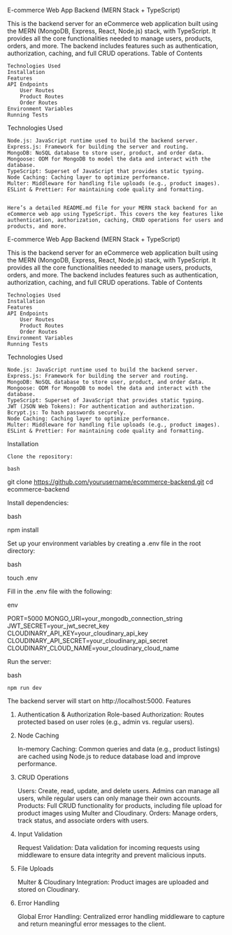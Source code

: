 E-commerce Web App Backend (MERN Stack + TypeScript)

This is the backend server for an eCommerce web application built using the MERN (MongoDB, Express, React, Node.js) stack, with TypeScript. 
It provides all the core functionalities needed to manage users, products, orders, and more. The backend includes features such as authentication, authorization, caching, and full CRUD operations.
Table of Contents

    Technologies Used
    Installation
    Features
    API Endpoints
        User Routes
        Product Routes
        Order Routes
    Environment Variables
    Running Tests

Technologies Used

    Node.js: JavaScript runtime used to build the backend server.
    Express.js: Framework for building the server and routing.
    MongoDB: NoSQL database to store user, product, and order data.
    Mongoose: ODM for MongoDB to model the data and interact with the database.
    TypeScript: Superset of JavaScript that provides static typing.
    Node Caching: Caching layer to optimize performance.
    Multer: Middleware for handling file uploads (e.g., product images).
    ESLint & Prettier: For maintaining code quality and formatting.


    Here’s a detailed README.md file for your MERN stack backend for an eCommerce web app using TypeScript. This covers the key features like authentication, authorization, caching, CRUD operations for users and products, and more.
E-commerce Web App Backend (MERN Stack + TypeScript)

This is the backend server for an eCommerce web application built using the MERN (MongoDB, Express, React, Node.js) stack, with TypeScript. It provides all the core functionalities needed to manage users, products, orders, and more. The backend includes features such as authentication, authorization, caching, and full CRUD operations.
Table of Contents

    Technologies Used
    Installation
    Features
    API Endpoints
        User Routes
        Product Routes
        Order Routes
    Environment Variables
    Running Tests

Technologies Used

    Node.js: JavaScript runtime used to build the backend server.
    Express.js: Framework for building the server and routing.
    MongoDB: NoSQL database to store user, product, and order data.
    Mongoose: ODM for MongoDB to model the data and interact with the database.
    TypeScript: Superset of JavaScript that provides static typing.
    JWT (JSON Web Tokens): For authentication and authorization.
    Bcrypt.js: To hash passwords securely.
    Node Caching: Caching layer to optimize performance.
    Multer: Middleware for handling file uploads (e.g., product images).
    ESLint & Prettier: For maintaining code quality and formatting.

Installation

    Clone the repository:

    bash

git clone https://github.com/yourusername/ecommerce-backend.git
cd ecommerce-backend

Install dependencies:

bash

npm install

Set up your environment variables by creating a .env file in the root directory:

bash

touch .env

Fill in the .env file with the following:

env

PORT=5000
MONGO_URI=your_mongodb_connection_string
JWT_SECRET=your_jwt_secret_key
CLOUDINARY_API_KEY=your_cloudinary_api_key
CLOUDINARY_API_SECRET=your_cloudinary_api_secret
CLOUDINARY_CLOUD_NAME=your_cloudinary_cloud_name

Run the server:

bash

    npm run dev

The backend server will start on http://localhost:5000.
Features
1. Authentication & Authorization
    Role-based Authorization: Routes protected based on user roles (e.g., admin vs. regular users).

2. Node Caching

    In-memory Caching: Common queries and data (e.g., product listings) are cached using Node.js to reduce database load and improve performance.

3. CRUD Operations

    Users: Create, read, update, and delete users. Admins can manage all users, while regular users can only manage their own accounts.
    Products: Full CRUD functionality for products, including file upload for product images using Multer and Cloudinary.
    Orders: Manage orders, track status, and associate orders with users.

4. Input Validation

    Request Validation: Data validation for incoming requests using middleware to ensure data integrity and prevent malicious inputs.

5. File Uploads

    Multer & Cloudinary Integration: Product images are uploaded and stored on Cloudinary.

6. Error Handling

    Global Error Handling: Centralized error handling middleware to capture and return meaningful error messages to the client.
